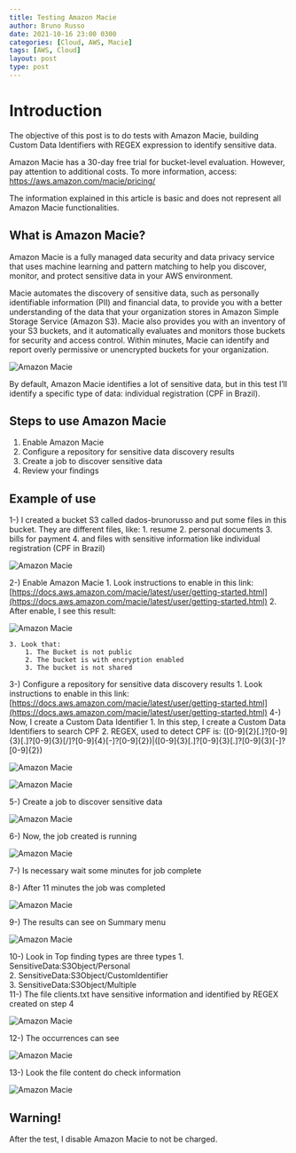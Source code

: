```yaml
---
title: Testing Amazon Macie
author: Bruno Russo
date: 2021-10-16 23:00 0300
categories: [Cloud, AWS, Macie]
tags: [AWS, Cloud]
layout: post
type: post
---
```


# **Introduction**
The objective of this post is to do tests with Amazon Macie, building Custom Data Identifiers with REGEX expression to identify sensitive data.

Amazon Macie has a 30-day free trial for bucket-level evaluation. However, pay attention to additional costs. To more information, access: https://aws.amazon.com/macie/pricing/

The information explained in this article is basic and does not represent all Amazon Macie functionalities.


## What is Amazon Macie?

Amazon Macie is a fully managed data security and data privacy service that uses machine learning and pattern matching to help you discover, monitor, and protect sensitive data in your AWS environment.

Macie automates the discovery of sensitive data, such as personally identifiable information (PII) and financial data, to provide you with a better understanding of the data that your organization stores in Amazon Simple Storage Service (Amazon S3). Macie also provides you with an inventory of your S3 buckets, and it automatically evaluates and monitors those buckets for security and access control. Within minutes, Macie can identify and report overly permissive or unencrypted buckets for your organization.

![Amazon Macie](https://brunorusso.com.br/assets/macie/image.png)

By default, Amazon Macie identifies a lot of sensitive data, but in this test I’ll identify a specific type of data: individual registration (CPF in Brazil).

## Steps to use Amazon Macie

1. Enable Amazon Macie
2. Configure a repository for sensitive data discovery results
3. Create a job to discover sensitive data
4. Review your findings


## Example of use

1-) I created a bucket S3 called dados-brunorusso and put some files in this bucket. They are different files, like:
    1. resume
    2. personal documents
    3. bills for payment
    4. and files with sensitive information like individual registration (CPF in Brazil)

![Amazon Macie](https://brunorusso.com.br/assets/macie/image1.png)

2-) Enable Amazon Macie
    1. Look instructions to enable in this link: [https://docs.aws.amazon.com/macie/latest/user/getting-started.html](https://docs.aws.amazon.com/macie/latest/user/getting-started.html)
    2. After enable, I see this result:

![Amazon Macie](https://brunorusso.com.br/assets/macie/image2.png)

    3. Look that:
        1. The Bucket is not public
        2. The bucket is with encryption enabled
        3. The bucket is not shared

3-) Configure a repository for sensitive data discovery results
    1. Look instructions to enable in this link: [https://docs.aws.amazon.com/macie/latest/user/getting-started.html](https://docs.aws.amazon.com/macie/latest/user/getting-started.html)
4-) Now, I create a Custom Data Identifier
    1. In this step, I create a Custom Data Identifiers to search CPF
    2. REGEX, used to detect CPF is: ([0-9]{2}[\.]?[0-9]{3}[\.]?[0-9]{3}[\/]?[0-9]{4}[-]?[0-9]{2})|([0-9]{3}[\.]?[0-9]{3}[\.]?[0-9]{3}[-]?[0-9]{2})

![Amazon Macie](https://brunorusso.com.br/assets/macie/image6.png)

![Amazon Macie](https://brunorusso.com.br/assets/macie/image8.png)

5-) Create a job to discover sensitive data

![Amazon Macie](https://brunorusso.com.br/assets/macie/image4.png)

6-) Now, the job created is running

![Amazon Macie](https://brunorusso.com.br/assets/macie/image7.png)

7-) Is necessary wait some minutes for job complete

8-) After 11 minutes the job was completed

![Amazon Macie](https://brunorusso.com.br/assets/macie/image10.png)

9-) The results can see on Summary menu

![Amazon Macie](https://brunorusso.com.br/assets/macie/image11.png)

10-) Look in Top finding types are three types
    1. SensitiveData:S3Object/Personal	
    2. SensitiveData:S3Object/CustomIdentifier	
    3. SensitiveData:S3Object/Multiple	
11-) The file clients.txt have sensitive information and identified by REGEX created on step 4

![Amazon Macie](https://brunorusso.com.br/assets/macie/image12.png)

12-) The occurrences can see 

![Amazon Macie](https://brunorusso.com.br/assets/macie/image9.png)

13-) Look the file content do check information

![Amazon Macie](https://brunorusso.com.br/assets/macie/image3.png)

## Warning!

After the test, I disable Amazon Macie to not be charged.
